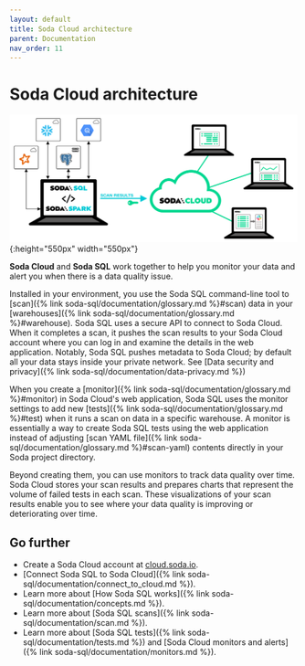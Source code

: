 ```yaml
---
layout: default
title: Soda Cloud architecture
parent: Documentation
nav_order: 11
---
```


# Soda Cloud architecture

![scan-anatomy](/assets/images/soda-cloud-arch.png){:height="550px" width="550px"}

**Soda Cloud** and **Soda SQL** work together to help you monitor your data and alert you when there is a data quality issue.

Installed in your environment, you use the Soda SQL command-line tool to [scan]({% link soda-sql/documentation/glossary.md %}#scan) data in your [warehouses]({% link soda-sql/documentation/glossary.md %}#warehouse). Soda SQL uses a secure API to connect to Soda Cloud. When it completes a scan, it pushes the scan results to your Soda Cloud account where you can log in and examine the details in the web application. Notably, Soda SQL pushes metadata to Soda Cloud; by default all your data stays inside your private network. See [Data security and privacy]({% link soda-sql/documentation/data-privacy.md %})

When you create a [monitor]({% link soda-sql/documentation/glossary.md %}#monitor) in Soda Cloud's web application, Soda SQL uses the monitor settings to add new [tests]({% link soda-sql/documentation/glossary.md %}#test) when it runs a scan on data in a specific warehouse. A monitor is essentially a way to create Soda SQL tests using the web application instead of adjusting [scan YAML file]({% link soda-sql/documentation/glossary.md %}#scan-yaml) contents directly in your Soda project directory.

Beyond creating them, you can use monitors to track data quality over time. Soda Cloud stores your scan results and prepares charts that represent the volume of failed tests in each scan. These visualizations of your scan results enable you to see where your data quality is improving or deteriorating over time.

## Go further

* Create a Soda Cloud account at [cloud.soda.io](https://cloud.soda.io/signup).
* [Connect Soda SQL to Soda Cloud]({% link soda-sql/documentation/connect_to_cloud.md %}).
* Learn more about [How Soda SQL works]({% link soda-sql/documentation/concepts.md %}).
* Learn more about [Soda SQL scans]({% link soda-sql/documentation/scan.md %}).
* Learn more about [Soda SQL tests]({% link soda-sql/documentation/tests.md %}) and [Soda Cloud monitors and alerts]({% link soda-sql/documentation/monitors.md %}).